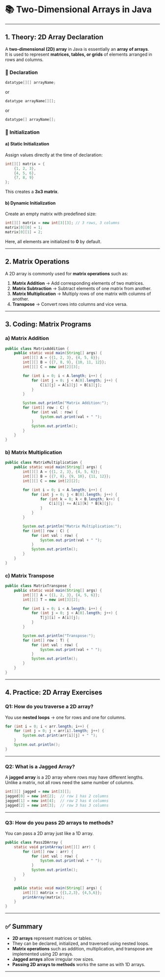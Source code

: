 # 📚 Two-Dimensional Arrays in Java

---

## 1. Theory: 2D Array Declaration

A **two-dimensional (2D) array** in Java is essentially an **array of arrays**.  
It is used to represent **matrices, tables, or grids** of elements arranged in rows and columns.

### 🔹 Declaration
```java
datatype[][] arrayName;
```
or
```java
datatype arrayName[][];
```
or
```java
datatype[] arrayName[];
```

### 🔹 Initialization

#### a) Static Initialization
Assign values directly at the time of declaration:
```java
int[][] matrix = { 
    {1, 2, 3}, 
    {4, 5, 6}, 
    {7, 8, 9} 
};
```
This creates a **3x3 matrix**.

#### b) Dynamic Initialization
Create an empty matrix with predefined size:
```java
int[][] matrix = new int[3][3]; // 3 rows, 3 columns
matrix[0][0] = 1;
matrix[0][1] = 2;
```
Here, all elements are initialized to **0** by default.

---

## 2. Matrix Operations

A 2D array is commonly used for **matrix operations** such as:

1. **Matrix Addition** → Add corresponding elements of two matrices.
2. **Matrix Subtraction** → Subtract elements of one matrix from another.
3. **Matrix Multiplication** → Multiply rows of one matrix with columns of another.
4. **Transpose** → Convert rows into columns and vice versa.

---

## 3. Coding: Matrix Programs

### a) Matrix Addition
```java
public class MatrixAddition {
    public static void main(String[] args) {
        int[][] A = {{1, 2, 3}, {4, 5, 6}};
        int[][] B = {{7, 8, 9}, {10, 11, 12}};
        int[][] C = new int[2][3];

        for (int i = 0; i < A.length; i++) {
            for (int j = 0; j < A[0].length; j++) {
                C[i][j] = A[i][j] + B[i][j];
            }
        }

        System.out.println("Matrix Addition:");
        for (int[] row : C) {
            for (int val : row) {
                System.out.print(val + " ");
            }
            System.out.println();
        }
    }
}
```

### b) Matrix Multiplication
```java
public class MatrixMultiplication {
    public static void main(String[] args) {
        int[][] A = {{1, 2, 3}, {4, 5, 6}};
        int[][] B = {{7, 8}, {9, 10}, {11, 12}};
        int[][] C = new int[2][2];

        for (int i = 0; i < A.length; i++) {
            for (int j = 0; j < B[0].length; j++) {
                for (int k = 0; k < B.length; k++) {
                    C[i][j] += A[i][k] * B[k][j];
                }
            }
        }

        System.out.println("Matrix Multiplication:");
        for (int[] row : C) {
            for (int val : row) {
                System.out.print(val + " ");
            }
            System.out.println();
        }
    }
}
```

### c) Matrix Transpose
```java
public class MatrixTranspose {
    public static void main(String[] args) {
        int[][] A = {{1, 2, 3}, {4, 5, 6}};
        int[][] T = new int[3][2];

        for (int i = 0; i < A.length; i++) {
            for (int j = 0; j < A[0].length; j++) {
                T[j][i] = A[i][j];
            }
        }

        System.out.println("Transpose:");
        for (int[] row : T) {
            for (int val : row) {
                System.out.print(val + " ");
            }
            System.out.println();
        }
    }
}
```

---

## 4. Practice: 2D Array Exercises

### Q1: How do you traverse a 2D array?
You use **nested loops** → one for rows and one for columns.

```java
for (int i = 0; i < arr.length; i++) {
    for (int j = 0; j < arr[i].length; j++) {
        System.out.print(arr[i][j] + " ");
    }
    System.out.println();
}
```

---

### Q2: What is a Jagged Array?
A **jagged array** is a 2D array where rows may have different lengths.  
Unlike a matrix, not all rows need the same number of columns.

```java
int[][] jagged = new int[3][];
jagged[0] = new int[2];  // row 1 has 2 columns
jagged[1] = new int[4];  // row 2 has 4 columns
jagged[2] = new int[3];  // row 3 has 3 columns
```

---

### Q3: How do you pass 2D arrays to methods?
You can pass a 2D array just like a 1D array.

```java
public class Pass2DArray {
    static void printArray(int[][] arr) {
        for (int[] row : arr) {
            for (int val : row) {
                System.out.print(val + " ");
            }
            System.out.println();
        }
    }

    public static void main(String[] args) {
        int[][] matrix = {{1,2,3}, {4,5,6}};
        printArray(matrix);
    }
}
```

---

## ✅ Summary
- **2D arrays** represent matrices or tables.  
- They can be declared, initialized, and traversed using nested loops.  
- **Matrix operations** such as addition, multiplication, and transpose are implemented using 2D arrays.  
- **Jagged arrays** allow irregular row sizes.  
- **Passing 2D arrays to methods** works the same as with 1D arrays.  

---
